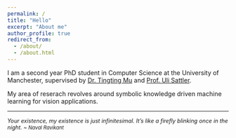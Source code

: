 ```yaml
---
permalink: /
title: "Hello"
excerpt: "About me"
author_profile: true
redirect_from:
  - /about/
  - /about.html
---
```


<span style="font-size:1em;">I am a second year PhD student in Computer Science at the University of Manchester, supervised by [Dr. Tingting Mu](https://personalpages.manchester.ac.uk/staff/tingting.mu/Site/About_Me.html) and [Prof. Uli Sattler](http://www.cs.man.ac.uk/~sattler/).</span>

<span style="font-size:1em;">My area of reserach revolves around symbolic knowledge driven machine learning for vision applications.</span>

---

<span style="font-size:0.9em;">_Your existence, my existence is just infinitesimal. It’s like a firefly blinking once in the night._<span>
<span style="font-size:0.9em;">_~ Naval Ravikant_</span>

<!-- <meta name="viewport" content="width-device-width, initial-scale=1">
<script src="https://www.gstatic.com/dialogflow-console/fast/messenger/bootstrap.js?v=1"></script>

<df-messenger
chat-icon="https://www.google.com/search?q=mindwave+ventures&sxsrf=ALeKk03RyuqsCjIrXv6Q5HS4FKq_jpWqyA:1587623005336&source=lnms&tbm=isch&sa=X&ved=2ahUKEwi6s5TK9P3oAhVTxTgGHeFMDugQ_AUoAXoECAsQAw&biw=1680&bih=875#imgrc=2E_X9h7K4XTxBM"
intent="WELCOME"
chat-title="MAIA"
agent-id="2846a37b-d28b-4a20-934d-db98ab9f2d1e"
language-code="en"

> </df-messenger> -->
